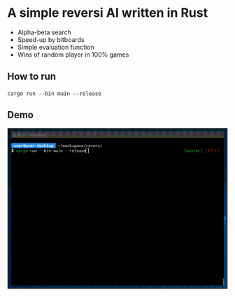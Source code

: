 # A simple reversi AI written in Rust

- Alpha-beta search
- Speed-up by bitboards
- Simple evaluation function
- Wins of random player in 100% games

## How to run

```
cargo run --bin main --release
```

## Demo

![demo](demo.gif)
